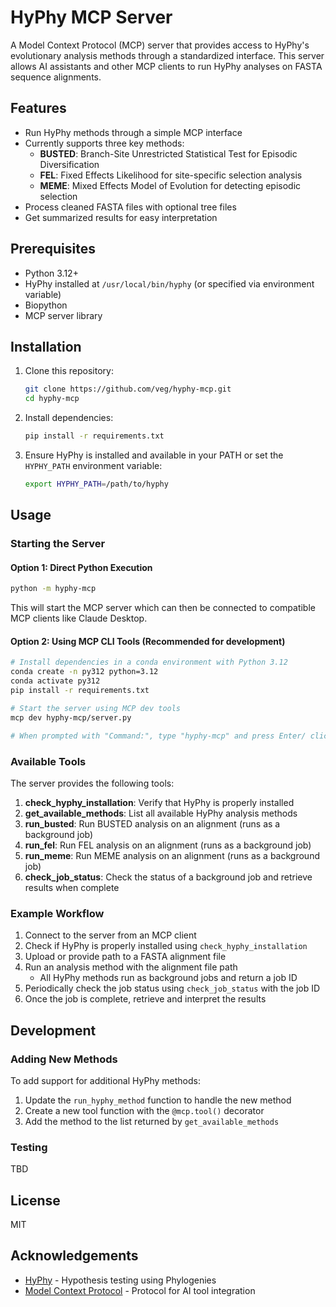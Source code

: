 # HyPhy MCP Server

A Model Context Protocol (MCP) server that provides access to HyPhy's evolutionary analysis methods through a standardized interface. This server allows AI assistants and other MCP clients to run HyPhy analyses on FASTA sequence alignments.

## Features

- Run HyPhy methods through a simple MCP interface
- Currently supports three key methods:
  - **BUSTED**: Branch-Site Unrestricted Statistical Test for Episodic Diversification
  - **FEL**: Fixed Effects Likelihood for site-specific selection analysis
  - **MEME**: Mixed Effects Model of Evolution for detecting episodic selection
- Process cleaned FASTA files with optional tree files
- Get summarized results for easy interpretation

## Prerequisites

- Python 3.12+
- HyPhy installed at `/usr/local/bin/hyphy` (or specified via environment variable)
- Biopython
- MCP server library

## Installation

1. Clone this repository:
   ```bash
   git clone https://github.com/veg/hyphy-mcp.git
   cd hyphy-mcp
   ```

2. Install dependencies:
   ```bash
   pip install -r requirements.txt
   ```

3. Ensure HyPhy is installed and available in your PATH or set the `HYPHY_PATH` environment variable:
   ```bash
   export HYPHY_PATH=/path/to/hyphy
   ```

## Usage

### Starting the Server

#### Option 1: Direct Python Execution

```bash
python -m hyphy-mcp
```

This will start the MCP server which can then be connected to compatible MCP clients like Claude Desktop.

#### Option 2: Using MCP CLI Tools (Recommended for development)

```bash
# Install dependencies in a conda environment with Python 3.12
conda create -n py312 python=3.12
conda activate py312
pip install -r requirements.txt

# Start the server using MCP dev tools
mcp dev hyphy-mcp/server.py

# When prompted with "Command:", type "hyphy-mcp" and press Enter/ click 'Connect'
```

### Available Tools

The server provides the following tools:

1. **check_hyphy_installation**: Verify that HyPhy is properly installed
2. **get_available_methods**: List all available HyPhy analysis methods
3. **run_busted**: Run BUSTED analysis on an alignment (runs as a background job)
4. **run_fel**: Run FEL analysis on an alignment (runs as a background job)
5. **run_meme**: Run MEME analysis on an alignment (runs as a background job)
6. **check_job_status**: Check the status of a background job and retrieve results when complete

### Example Workflow

1. Connect to the server from an MCP client
2. Check if HyPhy is properly installed using `check_hyphy_installation`
3. Upload or provide path to a FASTA alignment file
4. Run an analysis method with the alignment file path
   - All HyPhy methods run as background jobs and return a job ID
5. Periodically check the job status using `check_job_status` with the job ID
6. Once the job is complete, retrieve and interpret the results

## Development

### Adding New Methods

To add support for additional HyPhy methods:

1. Update the `run_hyphy_method` function to handle the new method
2. Create a new tool function with the `@mcp.tool()` decorator
3. Add the method to the list returned by `get_available_methods`

### Testing

TBD

## License

MIT

## Acknowledgements

- [HyPhy](https://github.com/veg/hyphy) - Hypothesis testing using Phylogenies
- [Model Context Protocol](https://modelcontextprotocol.io/) - Protocol for AI tool integration
